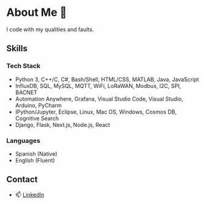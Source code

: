 # About Me 👋

I code with my qualities and faults.

## Skills

### Tech Stack
- Python 3, C++/C, C#, Bash/Shell, HTML/CSS, MATLAB, Java, JavaScript
- InfluxDB, SQL, MySQL, MQTT, WiFi, LoRaWAN, Modbus, I2C, SPI, BACNET
- Automation Anywhere, Grafana, Visual Studio Code, Visual Studio, Arduino, PyCharm
- IPython/Jupyter, Eclipse, Linux, Mac OS, Windows, Cosmos DB, Cognitive Search
- Django, Flask, Next.js, Node.js, React

### Languages
- Spanish (Native)
- English (Fluent)

## Contact
- 📫 [LinkedIn](https://www.linkedin.com/in/garodriguezv/)
